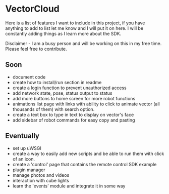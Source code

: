 # VectorCloud
Here is a list of features I want to include in this project, if you have
anything to add to list let me know and I will put it on here. I will be constantly adding things as I learn more about the SDK.

Disclaimer - I am a busy person and will be working on this in my free time. Please feel free to
contribute.

## Soon
* document code
* create how to install/run section in readme
* create a login function to prevent unauthorized access
* add network state, pose, status output to status
* add more buttons to home screen for more robot functions
* animations list page with links with ability to click to animate vector (all thousands of them) with search option.
* create a text box to type in text to display on vector's face
* add sidebar of robot commands for easy copy and pasting


## Eventually
* set up uWSGI
* create a way to easily add new scripts and be able to run them with click of an icon.
* create a 'control' page that contains the remote control SDK example
* plugin manager
* manage photos and videos
* interaction with cube lights
* learn the 'events' module and integrate it in some way
